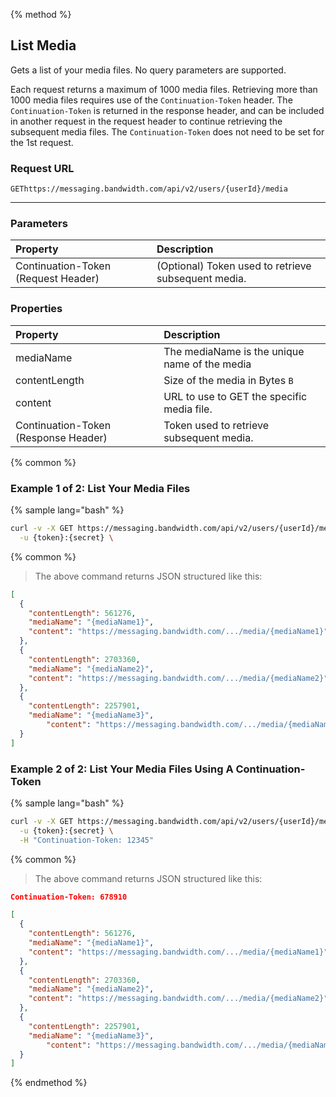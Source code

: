 {% method %}

## List Media
Gets a list of your media files. No query parameters are supported.

Each request returns a maximum of 1000 media files. Retrieving more than 1000 media files requires use of the `Continuation-Token` header. The `Continuation-Token` is returned in the response header, and can be included in another request in the request header to continue retrieving the subsequent media files. The `Continuation-Token` does not need to be set for the 1st request.

### Request URL

<code class="get">GET</code>`https://messaging.bandwidth.com/api/v2/users/{userId}/media`

---

### Parameters
| Property | Description |
|:---|:---|
| Continuation-Token (Request Header) | (Optional) Token used to retrieve subsequent media. |

### Properties
| Property      | Description                                   |
|:--------------|:----------------------------------------------|
| mediaName     | The mediaName is the unique name of the media |
| contentLength | Size of the media in Bytes `B`                |
| content       | URL to use to GET the specific media file.    |
| Continuation-Token (Response Header) | Token used to retrieve subsequent media. |

{% common %}

### Example 1 of 2: List Your Media Files


{% sample lang="bash" %}

```bash
curl -v -X GET https://messaging.bandwidth.com/api/v2/users/{userId}/media \
  -u {token}:{secret} \
```

{% common %}

> The above command returns JSON structured like this:

```json
[
  {
    "contentLength": 561276,
    "mediaName": "{mediaName1}",
    "content": "https://messaging.bandwidth.com/.../media/{mediaName1}"
  },
  {
    "contentLength": 2703360,
    "mediaName": "{mediaName2}",
    "content": "https://messaging.bandwidth.com/.../media/{mediaName2}"
  },
  {
    "contentLength": 2257901,
    "mediaName": "{mediaName3}",
        "content": "https://messaging.bandwidth.com/.../media/{mediaName3}"
  }
]
```

### Example 2 of 2: List Your Media Files Using A Continuation-Token


{% sample lang="bash" %}

```bash
curl -v -X GET https://messaging.bandwidth.com/api/v2/users/{userId}/media \
  -u {token}:{secret} \
  -H "Continuation-Token: 12345"
```

{% common %}

> The above command returns JSON structured like this:

```json
Continuation-Token: 678910

[
  {
    "contentLength": 561276,
    "mediaName": "{mediaName1}",
    "content": "https://messaging.bandwidth.com/.../media/{mediaName1}"
  },
  {
    "contentLength": 2703360,
    "mediaName": "{mediaName2}",
    "content": "https://messaging.bandwidth.com/.../media/{mediaName2}"
  },
  {
    "contentLength": 2257901,
    "mediaName": "{mediaName3}",
        "content": "https://messaging.bandwidth.com/.../media/{mediaName3}"
  }
]
```
{% endmethod %}
